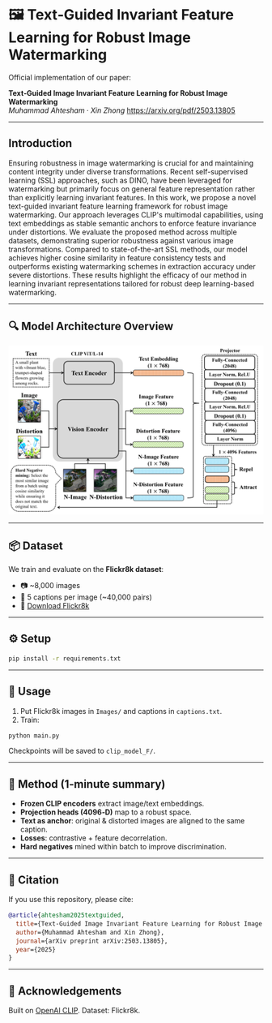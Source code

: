 # 🖼️ Text‑Guided Invariant Feature Learning for Robust Image Watermarking

Official implementation of our paper:

**Text‑Guided Image Invariant Feature Learning for Robust Image Watermarking**  
*Muhammad Ahtesham · Xin Zhong*
https://arxiv.org/pdf/2503.13805

---

## Introduction

Ensuring robustness in image watermarking is crucial for and maintaining content integrity under diverse transformations. Recent self-supervised learning (SSL) approaches, such as DINO, have been leveraged for watermarking but primarily focus on general feature representation rather than explicitly learning invariant features. In this work, we propose a novel text-guided invariant feature learning framework for robust image watermarking. Our approach leverages CLIP's multimodal capabilities, using text embeddings as stable semantic anchors to enforce feature invariance under distortions. We evaluate the proposed method across multiple datasets, demonstrating superior robustness against various image transformations. Compared to state-of-the-art SSL methods, our model achieves higher cosine similarity in feature consistency tests and outperforms existing watermarking schemes in extraction accuracy under severe distortions. These results highlight the efficacy of our method in learning invariant representations tailored for robust deep learning-based watermarking.

---

## 🔍 Model Architecture Overview
![Architecture](assets/model.png)


---

## 📦 Dataset
We train and evaluate on the **Flickr8k dataset**:

- 📷 ~8,000 images  
- 📝 5 captions per image (~40,000 pairs)  
- 🔗 [Download Flickr8k](https://github.com/jbrownlee/Datasets/releases/download/Flickr8k/Flickr8k_Dataset.zip)  

---

## ⚙️ Setup
```bash
pip install -r requirements.txt
```
---

## 🚀 Usage
1) Put Flickr8k images in `Images/` and captions in `captions.txt`.  
2) Train:
```bash
python main.py
```
Checkpoints will be saved to `clip_model_F/`.

---

## 🧠 Method (1‑minute summary)
- **Frozen CLIP encoders** extract image/text embeddings.  
- **Projection heads (4096‑D)** map to a robust space.  
- **Text as anchor**: original & distorted images are aligned to the same caption.  
- **Losses**: contrastive + feature decorrelation.  
- **Hard negatives** mined within batch to improve discrimination.

---

## 📝 Citation
If you use this repository, please cite:
```bibtex
@article{ahtesham2025textguided,
  title={Text-Guided Image Invariant Feature Learning for Robust Image Watermarking},
  author={Muhammad Ahtesham and Xin Zhong},
  journal={arXiv preprint arXiv:2503.13805},
  year={2025}
}
```

---

## 🙏 Acknowledgements
Built on [OpenAI CLIP](https://github.com/openai/CLIP). Dataset: Flickr8k.
